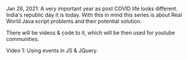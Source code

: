 Jan 26, 2021: A very important year as post COVID life looks different. India's republic day it is today. 
With this in mind this series is about Real World Java script problems and their potential solution.

There will be videos & code to it, which will be then used for youtube communities.

Video 1: Using events in JS & JQuery.